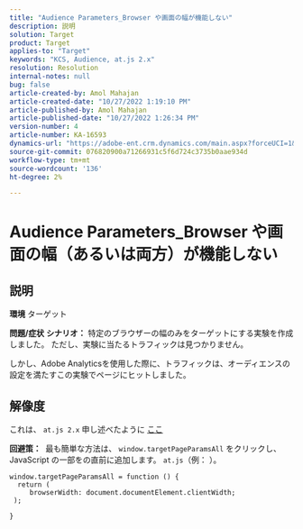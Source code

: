 ```yaml
---
title: "Audience Parameters_Browser や画面の幅が機能しない"
description: 説明
solution: Target
product: Target
applies-to: "Target"
keywords: "KCS, Audience, at.js 2.x"
resolution: Resolution
internal-notes: null
bug: false
article-created-by: Amol Mahajan
article-created-date: "10/27/2022 1:19:10 PM"
article-published-by: Amol Mahajan
article-published-date: "10/27/2022 1:26:34 PM"
version-number: 4
article-number: KA-16593
dynamics-url: "https://adobe-ent.crm.dynamics.com/main.aspx?forceUCI=1&pagetype=entityrecord&etn=knowledgearticle&id=20c534f0-f955-ed11-bba2-6045bd006793"
source-git-commit: 076820900a71266931c5f6d724c3735b0aae934d
workflow-type: tm+mt
source-wordcount: '136'
ht-degree: 2%

---
```


# Audience Parameters_Browser や画面の幅（あるいは両方）が機能しない

## 説明

<b>環境</b>
ターゲット


<b>問題/症状</b>
<b>シナリオ：</b> 特定のブラウザーの幅のみをターゲットにする実験を作成しました。 ただし、実験に当たるトラフィックは見つかりません。

しかし、Adobe Analyticsを使用した際に、トラフィックは、オーディエンスの設定を満たすこの実験でページにヒットしました。


## 解像度


これは、 `at.js 2.x` 申し述べたように [ここ](https://experienceleague.adobe.com/docs/target/using/implement-target/client-side/at-js-implementation/upgrading-from-atjs-1x-to-atjs-20.html?lang=en#:~:text=displayed%20and%20applied.-,Which%20at.js%201.x%20parameters%20for%20creating%20audiences%20are%20not%20supported%20in%20at.js%202.x%3F,-The%20following%20at)

<b>回避策：</b> 
最も簡単な方法は、 `window.targetPageParamsAll` をクリックし、JavaScript の一部をの直前に追加します。 `at.js`（例： ）。




```
window.targetPageParamsAll = function () {
  return (
     browserWidth: document.documentElement.clientWidth;
 );
```


`}`


